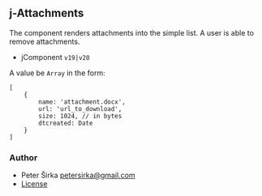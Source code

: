 ## j-Attachments

The component renders attachments into the simple list. A user is able to remove attachments.

- jComponent `v19|v20`

A value be `Array` in the form:

```
[
	{
		name: 'attachment.docx',
		url: 'url_to_download',
		size: 1024, // in bytes
		dtcreated: Date
	}
]
```

### Author

- Peter Širka <petersirka@gmail.com>
- [License](https://www.totaljs.com/license/)